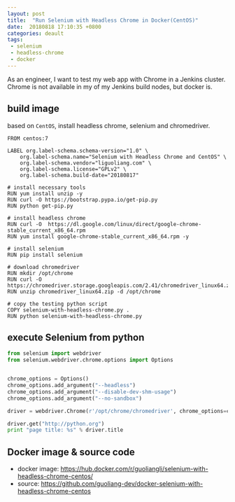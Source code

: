 ```yaml
---
layout: post
title:  "Run Selenium with Headless Chrome in Docker(CentOS)"
date:  20180818 17:10:35 +0800
categories: deault 
tags:
 - selenium
 - headless-chrome
 - docker 
---
```


As an engineer, I want to test my web app with Chrome in a Jenkins cluster. Chrome is not available in my of my 
Jenkins build nodes, but docker is.

## build image

based on `CentOS`, install headless chrome, selenium and chromedriver.

```
FROM centos:7

LABEL org.label-schema.schema-version="1.0" \
    org.label-schema.name="Selenium with Headless Chrome and CentOS" \
    org.label-schema.vendor="liguoliang.com" \
    org.label-schema.license="GPLv2" \
    org.label-schema.build-date="20180817"

# install necessary tools
RUN yum install unzip -y
RUN curl -O https://bootstrap.pypa.io/get-pip.py
RUN python get-pip.py

# install headless chrome
RUN curl -O  https://dl.google.com/linux/direct/google-chrome-stable_current_x86_64.rpm
RUN yum install google-chrome-stable_current_x86_64.rpm -y

# install selenium
RUN pip install selenium

# download chromedriver
RUN mkdir /opt/chrome
RUN curl -O https://chromedriver.storage.googleapis.com/2.41/chromedriver_linux64.zip
RUN unzip chromedriver_linux64.zip -d /opt/chrome

# copy the testing python script
COPY selenium-with-headless-chrome.py .
RUN python selenium-with-headless-chrome.py
```

## execute Selenium from python

```python
from selenium import webdriver
from selenium.webdriver.chrome.options import Options


chrome_options = Options()
chrome_options.add_argument("--headless")
chrome_options.add_argument("--disable-dev-shm-usage")
chrome_options.add_argument("--no-sandbox")

driver = webdriver.Chrome(r'/opt/chrome/chromedriver', chrome_options=chrome_options)

driver.get("http://python.org")
print "page title: %s" % driver.title
```

## Docker image & source code

* docker image: https://hub.docker.com/r/guoliangli/selenium-with-headless-chrome-centos/ 
* source: https://github.com/guoliang-dev/docker-selenium-with-headless-chrome-centos
